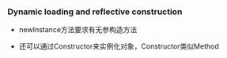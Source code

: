 ### Dynamic loading and reflective construction

* newInstance方法要求有无参构造方法

* 还可以通过Constructor来实例化对象，Constructor类似Method